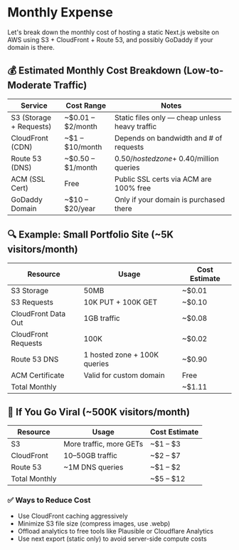 # Monthly Expense

Let's break down the monthly cost of hosting a static Next.js website on AWS using S3 + CloudFront + Route 53, and possibly GoDaddy if your domain is there.

## 💰 Estimated Monthly Cost Breakdown (Low-to-Moderate Traffic)

| Service                 | Cost Range        | Notes                                          |
| ----------------------- | ----------------- | ---------------------------------------------- |
| S3 (Storage + Requests) | ~$0.01 – $2/month | Static files only — cheap unless heavy traffic |
| CloudFront (CDN)        | ~$1 – $10/month   | Depends on bandwidth and # of requests         |
| Route 53 (DNS)          | ~$0.50 – $1/month | $0.50/hosted zone + ~$0.40/million queries     |
| ACM (SSL Cert)          | Free              | Public SSL certs via ACM are 100% free         |
| GoDaddy Domain          | ~$10 – $20/year   | Only if your domain is purchased there         |

## 🔍 Example: Small Portfolio Site (~5K visitors/month)

| Resource            | Usage                        | Cost Estimate |
| ------------------- | ---------------------------- | ------------- |
| S3 Storage          | 50MB                         | ~$0.01        |
| S3 Requests         | 10K PUT + 100K GET           | ~$0.10        |
| CloudFront Data Out | 1GB traffic                  | ~$0.08        |
| CloudFront Requests | 100K                         | ~$0.02        |
| Route 53 DNS        | 1 hosted zone + 100K queries | ~$0.90        |
| ACM Certificate     | Valid for custom domain      | Free          |
| Total Monthly       |                              | ~$1.11        |

## 🚀 If You Go Viral (~500K visitors/month)

| Resource      | Usage                   | Cost Estimate |
| ------------- | ----------------------- | ------------- |
| S3            | More traffic, more GETs | ~$1 – $3      |
| CloudFront    | 10–50GB traffic         | ~$2 – $7      |
| Route 53      | ~1M DNS queries         | ~$1 – $2      |
| Total Monthly |                         | ~$5 – $12     |

### ✅ Ways to Reduce Cost

- Use CloudFront caching aggressively
- Minimize S3 file size (compress images, use .webp)
- Offload analytics to free tools like Plausible or Cloudflare Analytics
- Use next export (static only) to avoid server-side compute costs
